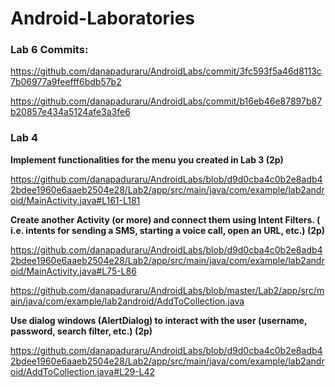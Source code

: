 # Android-Laboratories

### Lab 6 Commits:

https://github.com/danapaduraru/AndroidLabs/commit/3fc593f5a46d8113c7b06977a9feefff6bdb57b2

https://github.com/danapaduraru/AndroidLabs/commit/b16eb46e87897b87b20857e434a5124afe3a3fe6

### Lab 4

**Implement functionalities for the menu you created in Lab 3 (2p)**

https://github.com/danapaduraru/AndroidLabs/blob/d9d0cba4c0b2e8adb42bdee1960e6aaeb2504e28/Lab2/app/src/main/java/com/example/lab2android/MainActivity.java#L161-L181

**Create another Activity (or more) and connect them using Intent Filters. ( i.e. intents for sending a SMS, starting a voice call, open an URL, etc.) (2p)**

https://github.com/danapaduraru/AndroidLabs/blob/d9d0cba4c0b2e8adb42bdee1960e6aaeb2504e28/Lab2/app/src/main/java/com/example/lab2android/MainActivity.java#L75-L86

https://github.com/danapaduraru/AndroidLabs/blob/master/Lab2/app/src/main/java/com/example/lab2android/AddToCollection.java

**Use dialog windows (AlertDialog) to interact with the user (username, password, search filter, etc.) (2p)**

https://github.com/danapaduraru/AndroidLabs/blob/d9d0cba4c0b2e8adb42bdee1960e6aaeb2504e28/Lab2/app/src/main/java/com/example/lab2android/AddToCollection.java#L29-L42

